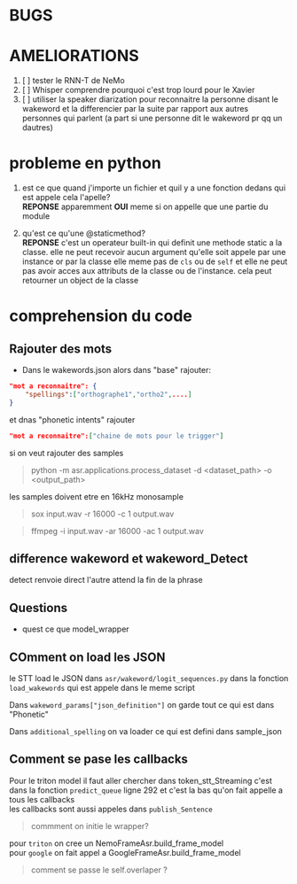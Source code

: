# BUGS

# AMELIORATIONS

1. [ ] tester le RNN-T de NeMo
2. [ ] Whisper comprendre pourquoi c'est trop lourd pour le Xavier
3. [ ] utiliser la speaker diarization pour reconnaitre la personne disant le wakeword et la differencier par la suite par rapport aux autres personnes qui parlent (a part si une personne dit le wakeword pr qq un dautres)


# probleme en python

1. est ce que quand j'importe un fichier et  quil y a une fonction dedans qui est appele cela l'apelle? \
**REPONSE** apparemment **OUI** meme si on appelle que une partie du module

2. qu'est ce qu'une @staticmethod? \
**REPONSE** c'est un operateur built-in qui definit une methode static a la classe. elle ne peut recevoir aucun argument qu'elle soit appele par une instance or par la classe elle meme
pas de `cls` ou de `self` et elle ne peut pas avoir acces aux attributs de la classe ou de l'instance. cela peut retourner un object de la classe

# comprehension du code

## Rajouter des mots
* Dans le wakewords.json  alors dans "base" rajouter:
```json
"mot a reconnaitre": {
    "spellings":["orthographe1","ortho2",....]
}
```
et dnas "phonetic intents" rajouter
```json
"mot a reconnaitre":["chaine de mots pour le trigger"]
```
si on veut rajouter des samples 
> python -m asr.applications.process_dataset -d <dataset_path> -o <output_path>

les samples doivent etre en 16kHz monosample 
>sox input.wav -r 16000 -c 1 output.wav 

>ffmpeg -i input.wav -ar 16000 -ac 1 output.wav

## difference wakeword et wakeword_Detect
detect renvoie direct l'autre attend la fin de la phrase

## Questions
* quest ce que model_wrapper

## COmment on load les JSON
le STT load le JSON dans `asr/wakeword/logit_sequences.py` dans la fonction `load_wakewords` qui est appele dans le meme script

Dans `wakeword_params["json_definition"]` on garde tout ce qui est dans "Phonetic"

Dans `additional_spelling` on va loader ce qui est defini dans sample_json


## Comment se pase les callbacks

Pour le triton model il faut aller chercher dans token_stt_Streaming c'est dans la fonction `predict_queue` ligne 292 et c'est la bas qu'on fait appelle a tous les callbacks \
les callbacks sont aussi appeles dans `publish_Sentence`


> commment on initie le wrapper?

pour `triton` on cree un NemoFrameAsr.build_frame_model \
pour `google` on fait appel a GoogleFrameAsr.build_frame_model 

> comment se passe le self.overlaper ? 
